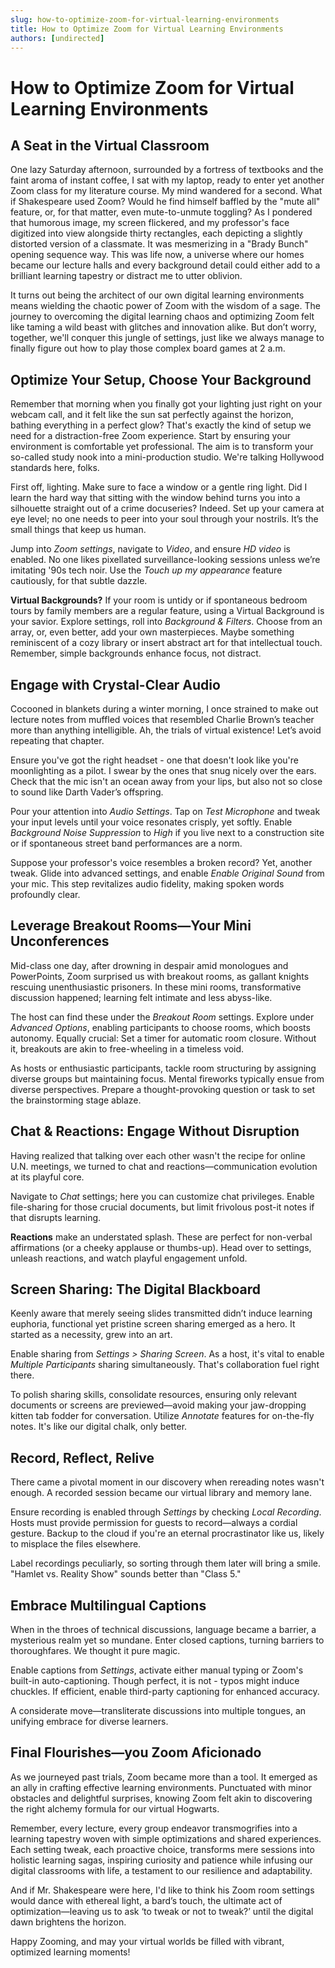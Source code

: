 ```yaml
---
slug: how-to-optimize-zoom-for-virtual-learning-environments
title: How to Optimize Zoom for Virtual Learning Environments
authors: [undirected]
---
```



# How to Optimize Zoom for Virtual Learning Environments

## A Seat in the Virtual Classroom 

One lazy Saturday afternoon, surrounded by a fortress of textbooks and the faint aroma of instant coffee, I sat with my laptop, ready to enter yet another Zoom class for my literature course. My mind wandered for a second. What if Shakespeare used Zoom? Would he find himself baffled by the "mute all" feature, or, for that matter, even mute-to-unmute toggling? As I pondered that humorous image, my screen flickered, and my professor's face digitized into view alongside thirty rectangles, each depicting a slightly distorted version of a classmate. It was mesmerizing in a "Brady Bunch" opening sequence way. This was life now, a universe where our homes became our lecture halls and every background detail could either add to a brilliant learning tapestry or distract me to utter oblivion.

It turns out being the architect of our own digital learning environments means wielding the chaotic power of Zoom with the wisdom of a sage. The journey to overcoming the digital learning chaos and optimizing Zoom felt like taming a wild beast with glitches and innovation alike. But don’t worry, together, we'll conquer this jungle of settings, just like we always manage to finally figure out how to play those complex board games at 2 a.m.

## Optimize Your Setup, Choose Your Background

Remember that morning when you finally got your lighting just right on your webcam call, and it felt like the sun sat perfectly against the horizon, bathing everything in a perfect glow? That's exactly the kind of setup we need for a distraction-free Zoom experience. Start by ensuring your environment is comfortable yet professional. The aim is to transform your so-called study nook into a mini-production studio. We're talking Hollywood standards here, folks. 

First off, lighting. Make sure to face a window or a gentle ring light. Did I learn the hard way that sitting with the window behind turns you into a silhouette straight out of a crime docuseries? Indeed. Set up your camera at eye level; no one needs to peer into your soul through your nostrils. It’s the small things that keep us human.

Jump into *Zoom settings*, navigate to *Video*, and ensure *HD video* is enabled. No one likes pixellated surveillance-looking sessions unless we’re imitating '90s tech noir. Use the *Touch up my appearance* feature cautiously, for that subtle dazzle.

**Virtual Backgrounds?** If your room is untidy or if spontaneous bedroom tours by family members are a regular feature, using a Virtual Background is your savior. Explore settings, roll into *Background & Filters*. Choose from an array, or, even better, add your own masterpieces. Maybe something reminiscent of a cozy library or insert abstract art for that intellectual touch. Remember, simple backgrounds enhance focus, not distract.

## Engage with Crystal-Clear Audio

Cocooned in blankets during a winter morning, I once strained to make out lecture notes from muffled voices that resembled Charlie Brown’s teacher more than anything intelligible. Ah, the trials of virtual existence! Let’s avoid repeating that chapter.

Ensure you've got the right headset - one that doesn't look like you're moonlighting as a pilot. I swear by the ones that snug nicely over the ears. Check that the mic isn't an ocean away from your lips, but also not so close to sound like Darth Vader’s offspring.

Pour your attention into *Audio Settings*. Tap on *Test Microphone* and tweak your input levels until your voice resonates crisply, yet softly. Enable *Background Noise Suppression* to *High* if you live next to a construction site or if spontaneous street band performances are a norm.

Suppose your professor's voice resembles a broken record? Yet, another tweak. Glide into advanced settings, and enable *Enable Original Sound* from your mic. This step revitalizes audio fidelity, making spoken words profoundly clear.

## Leverage Breakout Rooms—Your Mini Unconferences

Mid-class one day, after drowning in despair amid monologues and PowerPoints, Zoom surprised us with breakout rooms, as gallant knights rescuing unenthusiastic prisoners. In these mini rooms, transformative discussion happened; learning felt intimate and less abyss-like.

The host can find these under the *Breakout Room* settings. Explore under *Advanced Options*, enabling participants to choose rooms, which boosts autonomy. Equally crucial: Set a timer for automatic room closure. Without it, breakouts are akin to free-wheeling in a timeless void.

As hosts or enthusiastic participants, tackle room structuring by assigning diverse groups but maintaining focus. Mental fireworks typically ensue from diverse perspectives. Prepare a thought-provoking question or task to set the brainstorming stage ablaze.

## Chat & Reactions: Engage Without Disruption

Having realized that talking over each other wasn't the recipe for online U.N. meetings, we turned to chat and reactions—communication evolution at its playful core. 

Navigate to *Chat* settings; here you can customize chat privileges. Enable file-sharing for those crucial documents, but limit frivolous post-it notes if that disrupts learning. 

**Reactions** make an understated splash. These are perfect for non-verbal affirmations (or a cheeky applause or thumbs-up). Head over to settings, unleash reactions, and watch playful engagement unfold.

## Screen Sharing: The Digital Blackboard

Keenly aware that merely seeing slides transmitted didn’t induce learning euphoria, functional yet pristine screen sharing emerged as a hero. It started as a necessity, grew into an art.

Enable sharing from *Settings > Sharing Screen*. As a host, it's vital to enable *Multiple Participants* sharing simultaneously. That's collaboration fuel right there. 

To polish sharing skills, consolidate resources, ensuring only relevant documents or screens are previewed—avoid making your jaw-dropping kitten tab fodder for conversation. Utilize *Annotate* features for on-the-fly notes. It's like our digital chalk, only better.

## Record, Reflect, Relive

There came a pivotal moment in our discovery when rereading notes wasn't enough. A recorded session became our virtual library and memory lane. 

Ensure recording is enabled through *Settings* by checking *Local Recording*. Hosts must provide permission for guests to record—always a cordial gesture. Backup to the cloud if you're an eternal procrastinator like us, likely to misplace the files elsewhere.

Label recordings peculiarly, so sorting through them later will bring a smile. "Hamlet vs. Reality Show" sounds better than "Class 5."

## Embrace Multilingual Captions 

When in the throes of technical discussions, language became a barrier, a mysterious realm yet so mundane. Enter closed captions, turning barriers to thoroughfares. We thought it pure magic.

Enable captions from *Settings*, activate either manual typing or Zoom's built-in auto-captioning. Though perfect, it is not - typos might induce chuckles. If efficient, enable third-party captioning for enhanced accuracy.

A considerate move—transliterate discussions into multiple tongues, an unifying embrace for diverse learners.

## Final Flourishes—you Zoom Aficionado 

As we journeyed past trials, Zoom became more than a tool. It emerged as an ally in crafting effective learning environments. Punctuated with minor obstacles and delightful surprises, knowing Zoom felt akin to discovering the right alchemy formula for our virtual Hogwarts.

Remember, every lecture, every group endeavor transmogrifies into a learning tapestry woven with simple optimizations and shared experiences. Each setting tweak, each proactive choice, transforms mere sessions into holistic learning sagas, inspiring curiosity and patience while infusing our digital classrooms with life, a testament to our resilience and adaptability.

And if Mr. Shakespeare were here, I'd like to think his Zoom room settings would dance with ethereal light, a bard’s touch, the ultimate act of optimization—leaving us to ask ‘to tweak or not to tweak?’ until the digital dawn brightens the horizon. 

Happy Zooming, and may your virtual worlds be filled with vibrant, optimized learning moments!